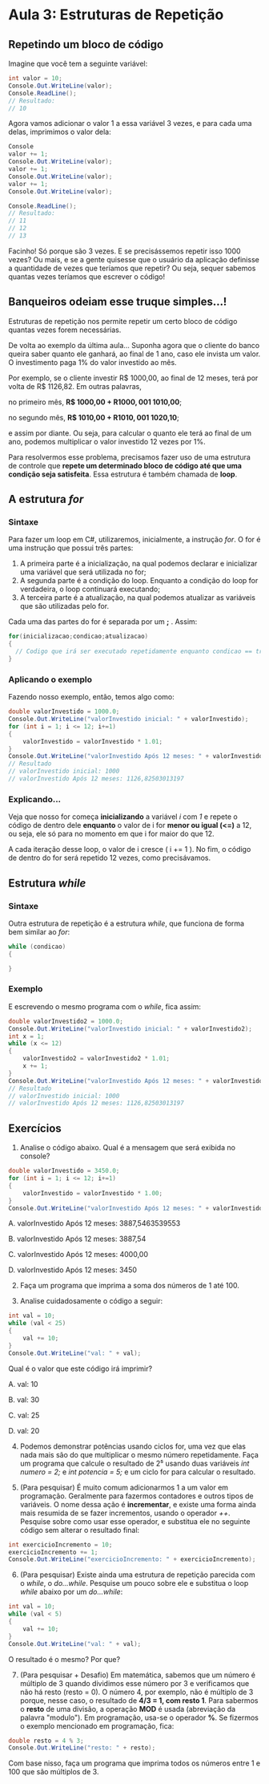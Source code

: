 # Aula 3: Estruturas de Repetição

## Repetindo um bloco de código

Imagine que você tem a seguinte variável:

```cs
int valor = 10;
Console.Out.WriteLine(valor);
Console.ReadLine();
// Resultado: 
// 10
```

Agora vamos adicionar o valor 1 a essa variável 3 vezes, e para cada uma delas, imprimimos o valor dela:

```cs
Console
valor += 1;
Console.Out.WriteLine(valor);
valor += 1;
Console.Out.WriteLine(valor);
valor += 1;
Console.Out.WriteLine(valor);

Console.ReadLine();
// Resultado:
// 11
// 12
// 13
```

Facinho! Só porque são 3 vezes. E se precisássemos repetir isso 1000 vezes? Ou mais, e se a gente quisesse que o usuário da aplicação definisse a quantidade de vezes que teríamos que repetir? Ou seja, sequer sabemos quantas vezes teríamos que escrever o código!

## Banqueiros odeiam esse truque simples...!

Estruturas de repetição nos permite repetir um certo bloco de código quantas vezes forem necessárias.

De volta ao exemplo da última aula... Suponha agora que o cliente do banco queira saber quanto ele ganhará, ao final de 1 ano, caso ele invista um valor. O investimento paga 1% do valor investido ao mês.

Por exemplo, se o cliente investir R$ 1000,00, ao final de 12 meses, terá por volta de R$ 1126,82. Em outras palavras, 

no primeiro mês, **R$ 1000,00 + R$1000,00 1% = R$ 1010,00**; 

no segundo mês, **R$ 1010,00 + R$1010,00 1% = R$ 1020,10**; 

e assim por diante. Ou seja, para calcular o quanto ele terá ao final de um ano, podemos multiplicar o valor investido 12 vezes por 1%.

Para resolvermos esse problema, precisamos fazer uso de uma estrutura de controle que **repete um determinado bloco de código até que uma condição seja satisfeita**. Essa estrutura é também chamada de **loop**.

## A estrutura *for*

### Sintaxe

Para fazer um loop em C#, utilizaremos, inicialmente, a instrução  *for*. O for é uma instrução que possui três partes: 

1. A primeira parte é a inicialização, na qual podemos declarar e inicializar uma variável que será utilizada no  for; 
2. A segunda parte é a condição do loop. Enquanto a condição do loop for verdadeira, o loop continuará executando; 
3. A terceira parte é a atualização, na qual podemos atualizar as variáveis que são utilizadas pelo for.

Cada uma das partes do for é separada por um **;** . Assim:

```cs
for(inicializacao;condicao;atualizacao)
{
  // Codigo que irá ser executado repetidamente enquanto condicao == true
}
```

### Aplicando o exemplo

Fazendo nosso exemplo, então, temos algo como:

```cs
double valorInvestido = 1000.0;
Console.Out.WriteLine("valorInvestido inicial: " + valorInvestido);
for (int i = 1; i <= 12; i+=1)
{
    valorInvestido = valorInvestido * 1.01;
}
Console.Out.WriteLine("valorInvestido Após 12 meses: " + valorInvestido);
// Resultado
// valorInvestido inicial: 1000
// valorInvestido Após 12 meses: 1126,82503013197
```

### Explicando...

Veja que nosso for começa **inicializando** a variável *i* com *1* e repete o código de dentro dele **enquanto** o valor de i for **menor ou igual (<=)** a 12, ou seja, ele só para no momento em que i for maior do que 12. 

A cada iteração desse loop, o valor de i cresce ( i += 1 ). No fim, o código de dentro do for será repetido 12 vezes, como precisávamos. 

## Estrutura *while*

### Sintaxe

Outra estrutura de repetição é a estrutura *while*, que funciona de forma bem similar ao *for*:

```cs
while (condicao)
{

}
```

### Exemplo

E escrevendo o mesmo programa com o *while*, fica assim:

```cs
double valorInvestido2 = 1000.0;
Console.Out.WriteLine("valorInvestido inicial: " + valorInvestido2);
int x = 1;
while (x <= 12)
{
    valorInvestido2 = valorInvestido2 * 1.01;
    x += 1;
}
Console.Out.WriteLine("valorInvestido Após 12 meses: " + valorInvestido2);
// Resultado
// valorInvestido inicial: 1000
// valorInvestido Após 12 meses: 1126,82503013197
```

## Exercícios

1. Analise o código abaixo. Qual é a mensagem que será exibida no console?

```cs
double valorInvestido = 3450.0;
for (int i = 1; i <= 12; i+=1)
{
    valorInvestido = valorInvestido * 1.00;
}
Console.Out.WriteLine("valorInvestido Após 12 meses: " + valorInvestido);
```
A. valorInvestido Após 12 meses: 3887,5463539553

B. valorInvestido Após 12 meses: 3887,54

C. valorInvestido Após 12 meses: 4000,00

D. valorInvestido Após 12 meses: 3450

2. Faça um programa que imprima a soma dos números de 1 até 100.

3. Analise cuidadosamente o código a seguir:

```cs
int val = 10;
while (val < 25)
{
    val += 10;
}
Console.Out.WriteLine("val: " + val);
```

Qual é o valor que este código irá imprimir?

A. val: 10

B. val: 30

C. val: 25

D. val: 20

4. Podemos demonstrar potências usando ciclos for, uma vez que elas nada mais são do que multiplicar o mesmo número repetidamente. Faça um programa que calcule o resultado de 2⁵ usando duas variáveis *int numero = 2;* e *int potencia = 5;* e um ciclo for para calcular o resultado.

5. (Para pesquisar) É muito comum adicionarmos 1 a um valor em programação. Geralmente para fazermos contadores e outros tipos de variáveis. O nome dessa ação é **incrementar**, e existe uma forma ainda mais resumida de se fazer incrementos, usando o operador *++*. Pesquise sobre como usar esse operador, e substitua ele no seguinte código sem alterar o resultado final:

```cs
int exercicioIncremento = 10;
exercicioIncremento += 1;
Console.Out.WriteLine("exercicioIncremento: " + exercicioIncremento);
```

6. (Para pesquisar) Existe ainda uma estrutura de repetição parecida com o *while*, o *do...while*. Pesquise um pouco sobre ele e substitua o loop *while* abaixo por um *do...while*:

```cs
int val = 10;
while (val < 5)
{
    val += 10;
}
Console.Out.WriteLine("val: " + val);
```

O resultado é o mesmo? Por que?

7. (Para pesquisar + Desafio) Em matemática, sabemos que um número é múltiplo de 3 quando dividimos esse número por 3 e verificamos que não há resto (resto = 0). O número 4, por exemplo, não é múltiplo de 3 porque, nesse caso, o resultado de **4/3 = 1, com resto 1**. Para sabermos o **resto** de uma divisão, a operação **MOD** é usada (abreviação da palavra "modulo"). Em programação, usa-se o operador **%**. Se fizermos o exemplo mencionado em programação, fica:

```cs
double resto = 4 % 3;
Console.Out.WriteLine("resto: " + resto);
```

Com base nisso, faça um programa que imprima todos os números entre 1 e 100 que são múltiplos de 3.
